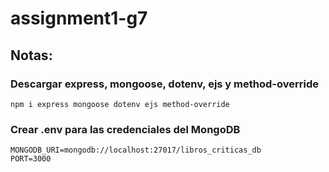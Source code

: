 # assignment1-g7

## Notas:

### Descargar express, mongoose, dotenv, ejs y method-override

`npm i express mongoose dotenv ejs method-override`

### Crear .env para las credenciales del MongoDB

```
MONGODB_URI=mongodb://localhost:27017/libros_criticas_db
PORT=3000
```
